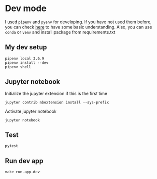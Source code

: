 # Dev mode
I used `pipenv` and `pyenv` for developing. If you have not used them before, you can check [here](https://medium.com/wu-hao-hsiang/how-to-set-up-python-working-environment-233a8a894c0a) to have some basic understanding. Also, you can use `conda` or `venv` and install package from requirements.txt

## My dev setup
```
pipenv local 3.6.9
pipenv install --dev
pipenv shell
```

## Jupyter notebook
Initialize the jupyter extension if this is the first time
```
jupyter contrib nbextension install --sys-prefix
```

Activate jupyter notebook
```
jupyter notebook
```

## Test
```
pytest
```

## Run dev app
```
make run-app-dev
```

